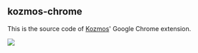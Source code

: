## kozmos-chrome

This is the source code of [Kozmos](http://getkozmos.com)' Google Chrome extension.

![](https://cldup.com/8XdySxGhSL.png)
